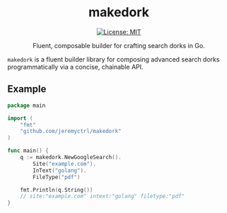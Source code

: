 <div align="center">

# makedork

[![License: MIT](https://img.shields.io/badge/license-MIT-blue.svg)](https://opensource.org/licenses/MIT)

Fluent, composable builder for crafting search dorks in Go.

</div>

`makedork` is a fluent builder library for composing advanced search dorks programmatically via a concise, chainable API.

## Example

```go
package main

import (
	"fmt"
	"github.com/jeremyctrl/makedork"
)

func main() {
	q := makedork.NewGoogleSearch().
		Site("example.com").
		InText("golang").
		FileType("pdf")

	fmt.Println(q.String())
	// site:"example.com" intext:"golang" filetype:"pdf"
}
```